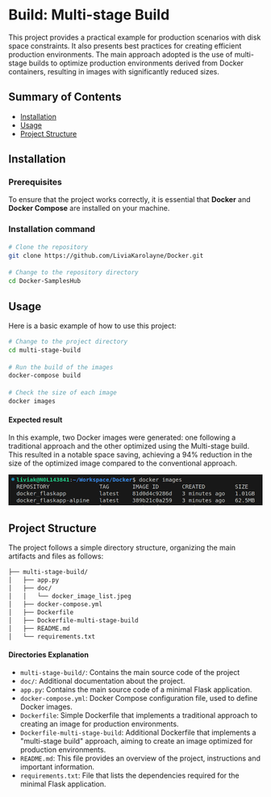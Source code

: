 # Build: Multi-stage Build
This project provides a practical example for production scenarios with disk space constraints. It also presents best practices for creating efficient production environments. The main approach adopted is the use of multi-stage builds to optimize production environments derived from Docker containers, resulting in images with significantly reduced sizes.

## Summary of Contents
- [Installation](#installation)
- [Usage](#usage)
- [Project Structure](#project-structure)


## Installation
### Prerequisites
To ensure that the project works correctly, it is essential that **Docker** and **Docker Compose** are installed on your machine.

### Installation command
```bash
# Clone the repository
git clone https://github.com/LiviaKarolayne/Docker.git

# Change to the repository directory
cd Docker-SamplesHub
```

## Usage
Here is a basic example of how to use this project:

```bash
# Change to the project directory
cd multi-stage-build

# Run the build of the images
docker-compose build

# Check the size of each image
docker images
```
#### Expected result
In this example, two Docker images were generated: one following a traditional approach and the other optimized using the Multi-stage build. This resulted in a notable space saving, achieving a 94% reduction in the size of the optimized image compared to the conventional approach.

![Expected result](./doc/docker_image_list.jpeg)

## Project Structure
The project follows a simple directory structure, organizing the main artifacts and files as follows:
```text
├── multi-stage-build/
│   ├── app.py
│   ├── doc/
│   │   └── docker_image_list.jpeg
│   ├── docker-compose.yml
│   ├── Dockerfile
│   ├── Dockerfile-multi-stage-build
│   ├── README.md
│   └── requirements.txt
```

#### Directories Explanation
- `multi-stage-build/`: Contains the main source code of the project
- `doc/`: Additional documentation about the project.
- `app.py`: Contains the main source code of a minimal Flask application.
- `docker-compose.yml`: Docker Compose configuration file, used to define Docker images.
- `Dockerfile`: Simple Dockerfile that implements a traditional approach to creating an image for production environments.
- `Dockerfile-multi-stage-build`: Additional Dockerfile that implements a "multi-stage build" approach, aiming to create an image optimized for production environments.
- `README.md`: This file provides an overview of the project, instructions and important information.
- `requirements.txt`: File that lists the dependencies required for the minimal Flask application.

